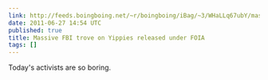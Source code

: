 ```yaml
---
link: http://feeds.boingboing.net/~r/boingboing/iBag/~3/WHaLLq67ubY/massive-fbi-trove-on.html
date: 2011-06-27 14:54 UTC
published: true
title: Massive FBI trove on Yippies released under FOIA
tags: []
---
```


Today's activists are so boring.
